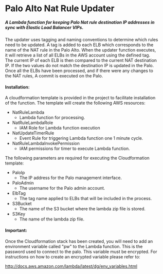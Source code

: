 # Palo Alto Nat Rule Updater

##### A Lambda function for keeping Palo Nat rule destination IP addresses in sync with Elastic Load Balancer VIPs.
  
The updater uses tagging and naming conventions to determine which rules need to be updated.  A tag is added to each ELB which corresponds to the name of the NAT rule in the Palo Alto.  When the updater function executes, it will retrieve a list of all ELBs in the AWS account using the defined tag. The current IP of each ELB is then compared to the current NAT destination IP.  If the two values do not match the destination IP is updated in the Palo.  Once all the ELBs have been processed, and if there were any changes to the NAT rules, A commit is executed on the Palo.



#### Installation:

A cloudformation template is provided in the project to facilitate installation of the function.  The template will create the following AWS resources:
* NatRuleLambda
  * Lambda function for processing.
* NatRuleLambdaRole
  * IAM Role for Lambda function execution
* NatUpdateTimerRule
  * Event Rule for triggering Lambda function one 1 minute cycle.
* NatRuleLambdaInvokePermission
  * IAM permissions for timer to execute Lambda function.
  
  
The following parameters are required for executing the Cloudformation template:
* PaloIp
  * The IP address for the Palo management interface.
* PaloAdmin
  * The username for the Palo admin account.
* ElbTag
  * The tag name applied to ELBs that will be included in the process.
* S3Bucket
  * The name of the S3 bucket where the lambda zip file is stored.
* S3Key
  * The name of the lambda zip file.
  
  
#### Important:
  Once the Cloudformation stack has been created, you will need to add an environment variable called "pw" to the Lambda function.  This is the password used to connect to the palo.  This variable must be encrypted.  For instructions on how to create an encrypted variable please refer to:
  
  http://docs.aws.amazon.com/lambda/latest/dg/env_variables.html
   